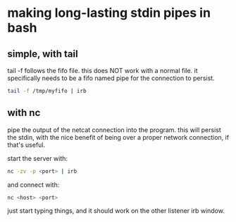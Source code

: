 # making long-lasting stdin pipes in bash

## simple, with tail

tail -f follows the fifo file.
this does NOT work with a normal file.
it specifically needs to be a fifo named pipe for the connection to persist.

```bash
tail -f /tmp/myfifo | irb
```

## with nc

pipe the output of the netcat connection into the program.
this will persist the stdin, with the nice benefit of being over a proper network
connection, if that's useful.

start the server with:

```bash
nc -zv -p <port> | irb
```

and connect with: 

```bash
nc <host> <port>
```

just start typing things, and it should work on the other listener irb window.
